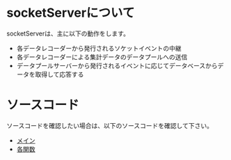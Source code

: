# socketServerについて
socketServerは、主に以下の動作をします。
- 各データレコーダーから発行されるソケットイベントの中継
- 各データレコーダーによる集計データのデータプールへの送信
- データプールサーバーから発行されるイベントに応じてデータベースからデータを取得して応答する

# ソースコード
ソースコードを確認したい場合は、以下のソースコードを確認して下さい。
- [メイン](https://github.com/ethereumNetStats/socketServer/blob/main/socketServer.ts)
- [各関数](https://github.com/ethereumNetStats/socketServer/blob/main/functions)